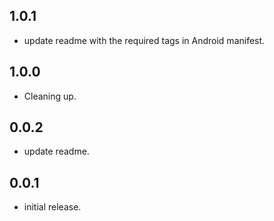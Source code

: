 ## 1.0.1

* update readme with the required tags in Android manifest.

## 1.0.0

* Cleaning up.

## 0.0.2

* update readme.

## 0.0.1

* initial release.
